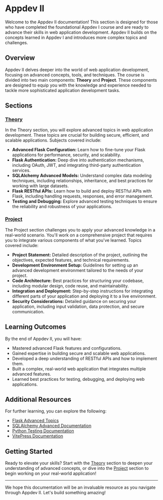 # Appdev II

Welcome to the Appdev II documentation! This section is designed for those who have completed the foundational Appdev I course and are ready to advance their skills in web application development. Appdev II builds on the concepts learned in Appdev I and introduces more complex topics and challenges.

## Overview

Appdev II delves deeper into the world of web application development, focusing on advanced concepts, tools, and techniques. The course is divided into two main components: **Theory** and **Project**. These components are designed to equip you with the knowledge and experience needed to tackle more sophisticated application development tasks.

## Sections

### [Theory](./appdev-II-theory/index.md)

In the Theory section, you will explore advanced topics in web application development. These topics are crucial for building secure, efficient, and scalable applications. Subjects covered include:

- **Advanced Flask Configuration:** Learn how to fine-tune your Flask applications for performance, security, and scalability.
- **Flask Authentication:** Deep dive into authentication mechanisms, including OAuth, JWT, and integrating third-party authentication services.
- **SQLAlchemy Advanced Models:** Understand complex data modeling techniques, including relationships, inheritance, and best practices for working with large datasets.
- **Flask RESTful APIs:** Learn how to build and deploy RESTful APIs with Flask, including handling requests, responses, and error management.
- **Testing and Debugging:** Explore advanced testing techniques to ensure the reliability and robustness of your applications.

### [Project](./appdev-II-project/index.md)

The Project section challenges you to apply your advanced knowledge in a real-world scenario. You'll work on a comprehensive project that requires you to integrate various components of what you've learned. Topics covered include:

- **Project Statement:** Detailed description of the project, outlining the objectives, expected features, and technical requirements.
- **Development Environment Setup:** Guidelines for setting up an advanced development environment tailored to the needs of your project.
- **Code Architecture:** Best practices for structuring your codebase, including modular design, code reuse, and maintainability.
- **Integration and Deployment:** Step-by-step instructions for integrating different parts of your application and deploying it to a live environment.
- **Security Considerations:** Detailed guidance on securing your application, including input validation, data protection, and secure communication.

## Learning Outcomes

By the end of Appdev II, you will have:

- Mastered advanced Flask features and configurations.
- Gained expertise in building secure and scalable web applications.
- Developed a deep understanding of RESTful APIs and how to implement them.
- Built a complex, real-world web application that integrates multiple advanced features.
- Learned best practices for testing, debugging, and deploying web applications.

## Additional Resources

For further learning, you can explore the following:

- [Flask Advanced Topics](https://flask.palletsprojects.com/en/latest/advanced/)
- [SQLAlchemy Advanced Documentation](https://docs.sqlalchemy.org/en/latest/orm/extensions/associationproxy.html)
- [Python Testing Documentation](https://docs.python.org/3/library/unittest.html)
- [VitePress Documentation](https://vitepress.dev/)

## Getting Started

Ready to elevate your skills? Start with the [Theory](./appdev-II-theory/index.md) section to deepen your understanding of advanced concepts, or dive into the [Project](./appdev-II-project/index.md) section to begin working on your real-world application!

---

We hope this documentation will be an invaluable resource as you navigate through Appdev II. Let's build something amazing!
